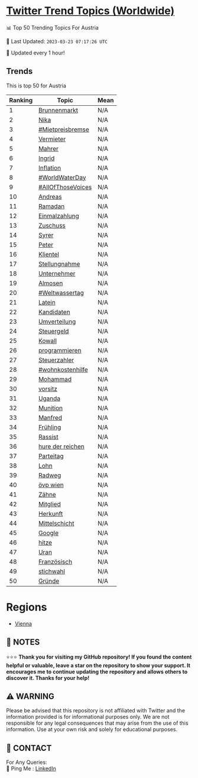 [Twitter Trend Topics (Worldwide)](https://github.com/ErcinDedeoglu/Twitter-Trend-Topics)
==========


📊 Top 50 Trending Topics For Austria

📆 Last Updated: `2023-03-23 07:17:26 UTC`

🔧 Updated every 1 hour!


## Trends

This is top 50 for Austria

| Ranking | Topic | Mean |
| ------- | ------------ | ------------ |
| 1 | [Brunnenmarkt](http://twitter.com/search?q=Brunnenmarkt) | N/A |
| 2 | [Nika](http://twitter.com/search?q=Nika) | N/A |
| 3 | [#Mietpreisbremse](http://twitter.com/search?q=%23Mietpreisbremse) | N/A |
| 4 | [Vermieter](http://twitter.com/search?q=Vermieter) | N/A |
| 5 | [Mahrer](http://twitter.com/search?q=Mahrer) | N/A |
| 6 | [Ingrid](http://twitter.com/search?q=Ingrid) | N/A |
| 7 | [Inflation](http://twitter.com/search?q=Inflation) | N/A |
| 8 | [#WorldWaterDay](http://twitter.com/search?q=%23WorldWaterDay) | N/A |
| 9 | [#AllOfThoseVoices](http://twitter.com/search?q=%23AllOfThoseVoices) | N/A |
| 10 | [Andreas](http://twitter.com/search?q=Andreas) | N/A |
| 11 | [Ramadan](http://twitter.com/search?q=Ramadan) | N/A |
| 12 | [Einmalzahlung](http://twitter.com/search?q=Einmalzahlung) | N/A |
| 13 | [Zuschuss](http://twitter.com/search?q=Zuschuss) | N/A |
| 14 | [Syrer](http://twitter.com/search?q=Syrer) | N/A |
| 15 | [Peter](http://twitter.com/search?q=Peter) | N/A |
| 16 | [Klientel](http://twitter.com/search?q=Klientel) | N/A |
| 17 | [Stellungnahme](http://twitter.com/search?q=Stellungnahme) | N/A |
| 18 | [Unternehmer](http://twitter.com/search?q=Unternehmer) | N/A |
| 19 | [Almosen](http://twitter.com/search?q=Almosen) | N/A |
| 20 | [#Weltwassertag](http://twitter.com/search?q=%23Weltwassertag) | N/A |
| 21 | [Latein](http://twitter.com/search?q=Latein) | N/A |
| 22 | [Kandidaten](http://twitter.com/search?q=Kandidaten) | N/A |
| 23 | [Umverteilung](http://twitter.com/search?q=Umverteilung) | N/A |
| 24 | [Steuergeld](http://twitter.com/search?q=Steuergeld) | N/A |
| 25 | [Kowall](http://twitter.com/search?q=Kowall) | N/A |
| 26 | [programmieren](http://twitter.com/search?q=programmieren) | N/A |
| 27 | [Steuerzahler](http://twitter.com/search?q=Steuerzahler) | N/A |
| 28 | [#wohnkostenhilfe](http://twitter.com/search?q=%23wohnkostenhilfe) | N/A |
| 29 | [Mohammad](http://twitter.com/search?q=Mohammad) | N/A |
| 30 | [vorsitz](http://twitter.com/search?q=vorsitz) | N/A |
| 31 | [Uganda](http://twitter.com/search?q=Uganda) | N/A |
| 32 | [Munition](http://twitter.com/search?q=Munition) | N/A |
| 33 | [Manfred](http://twitter.com/search?q=Manfred) | N/A |
| 34 | [Frühling](http://twitter.com/search?q=Fr%c3%bchling) | N/A |
| 35 | [Rassist](http://twitter.com/search?q=Rassist) | N/A |
| 36 | [hure der reichen](http://twitter.com/search?q=hure+der+reichen) | N/A |
| 37 | [Parteitag](http://twitter.com/search?q=Parteitag) | N/A |
| 38 | [Lohn](http://twitter.com/search?q=Lohn) | N/A |
| 39 | [Radweg](http://twitter.com/search?q=Radweg) | N/A |
| 40 | [övp wien](http://twitter.com/search?q=%c3%b6vp+wien) | N/A |
| 41 | [Zähne](http://twitter.com/search?q=Z%c3%a4hne) | N/A |
| 42 | [Mitglied](http://twitter.com/search?q=Mitglied) | N/A |
| 43 | [Herkunft](http://twitter.com/search?q=Herkunft) | N/A |
| 44 | [Mittelschicht](http://twitter.com/search?q=Mittelschicht) | N/A |
| 45 | [Google](http://twitter.com/search?q=Google) | N/A |
| 46 | [hitze](http://twitter.com/search?q=hitze) | N/A |
| 47 | [Uran](http://twitter.com/search?q=Uran) | N/A |
| 48 | [Französisch](http://twitter.com/search?q=Franz%c3%b6sisch) | N/A |
| 49 | [stichwahl](http://twitter.com/search?q=stichwahl) | N/A |
| 50 | [Gründe](http://twitter.com/search?q=Gr%c3%bcnde) | N/A |



# Regions

* [Vienna](</Austria/Vienna.md>)



## 📝 NOTES

⭐⭐⭐ **Thank you for visiting my GitHub repository! If you found the content helpful or valuable, leave a star on the repository to show your support. It encourages me to continue updating the repository and allows others to discover it. Thanks for your help!**


## ⚠️ WARNING

Please be advised that this repository is not affiliated with Twitter and the information provided is for informational purposes only. We are not responsible for any legal consequences that may arise from the use of this information. Use at your own risk and solely for educational purposes.


## 📨 CONTACT

 For Any Queries:  
            🏓 Ping Me : [LinkedIn](https://www.linkedin.com/in/ercindedeoglu/)
